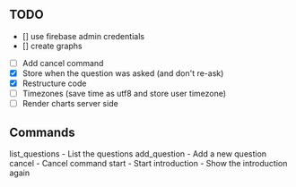 ## TODO
- [] use firebase admin credentials
- [] create graphs
- [ ] Add cancel command
- [x] Store when the question was asked (and don't re-ask)
- [x] Restructure code
- [ ] Timezones (save time as utf8 and store user timezone)
- [ ] Render charts server side

## Commands

list_questions - List the questions
add_question - Add a new question
cancel - Cancel command
start - Start
introduction - Show the introduction again
